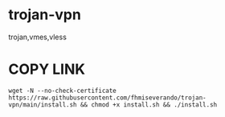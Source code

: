 # trojan-vpn
trojan,vmes,vless

#  COPY LINK
``` wget -N --no-check-certificate https://raw.githubusercontent.com/fhmiseverando/trojan-vpn/main/install.sh && chmod +x install.sh && ./install.sh ```
 
